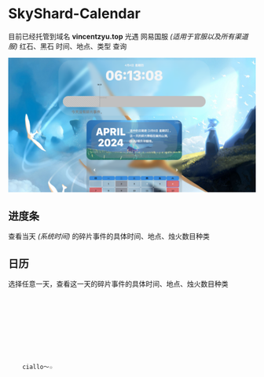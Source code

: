 # SkyShard-Calendar
目前已经托管到域名 **vincentzyu.top** 
光遇 网易国服 *(适用于官服以及所有渠道服)* 
红石、黑石 时间、地点、类型 查询 

![示例图片](./240404效果图.png)

## 进度条
查看当天 *(系统时间)* 的碎片事件的具体时间、地点、烛火数目种类

## 日历
选择任意一天，查看这一天的碎片事件的具体时间、地点、烛火数目种类  
<br>
<br>
<br>
<br>
<br>
<br>
<br>
<br>

    
    
    
        
        ciallo～☆